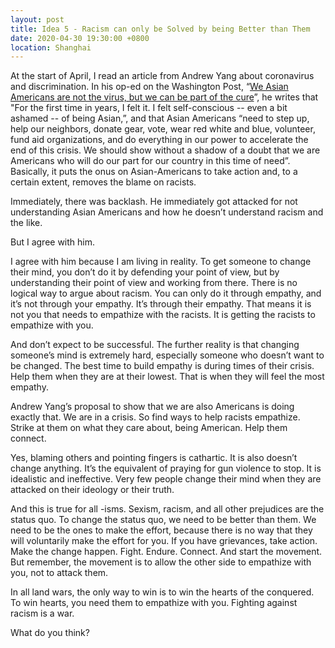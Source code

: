 ```yaml
---
layout: post
title: Idea 5 - Racism can only be Solved by being Better than Them
date: 2020-04-30 19:30:00 +0800
location: Shanghai
---
```


At the start of April, I read an article from Andrew Yang about coronavirus and discrimination. In his op-ed on the Washington Post, “[We Asian Americans are not the virus, but we can be part of the cure](https://www.washingtonpost.com/opinions/2020/04/01/andrew-yang-coronavirus-discrimination/)”, he writes that "For the first time in years, I felt it. I felt self-conscious -- even a bit ashamed -- of being Asian,”, and that Asian Americans “need to step up, help our neighbors, donate gear, vote, wear red white and blue, volunteer, fund aid organizations, and do everything in our power to accelerate the end of this crisis. We should show without a shadow of a doubt that we are Americans who will do our part for our country in this time of need”. Basically, it puts the onus on Asian-Americans to take action and, to a certain extent, removes the blame on racists.

Immediately, there was backlash. He immediately got attacked for not understanding Asian Americans and how he doesn’t understand racism and the like.

But I agree with him.

I agree with him because I am living in reality. To get someone to change their mind, you don’t do it by defending your point of view, but by understanding their point of view and working from there. There is no logical way to argue about racism. You can only do it through empathy, and it’s not through your empathy. It’s through their empathy. That means it is not you that needs to empathize with the racists. It is getting the racists to empathize with you.

And don’t expect to be successful. The further reality is that changing someone’s mind is extremely hard, especially someone who doesn’t want to be changed. The best time to build empathy is during times of their crisis. Help them when they are at their lowest. That is when they will feel the most empathy. 

Andrew Yang’s proposal to show that we are also Americans is doing exactly that. We are in a crisis. So find ways to help racists empathize. Strike at them on what they care about, being American. Help them connect.

Yes, blaming others and pointing fingers is cathartic. It is also doesn’t change anything. It’s the equivalent of praying for gun violence to stop. It is idealistic and ineffective. Very few people change their mind when they are attacked on their ideology or their truth.

And this is true for all -isms. Sexism, racism, and all other prejudices are the status quo. To change the status quo, we need to be better than them. We need to be the ones to make the effort, because there is no way that they will voluntarily make the effort for you. If you have grievances, take action. Make the change happen. Fight. Endure. Connect. And start the movement. But remember, the movement is to allow the other side to empathize with you, not to attack them.

In all land wars, the only way to win is to win the hearts of the conquered. To win hearts, you need them to empathize with you. Fighting against racism is a war.

What do you think?